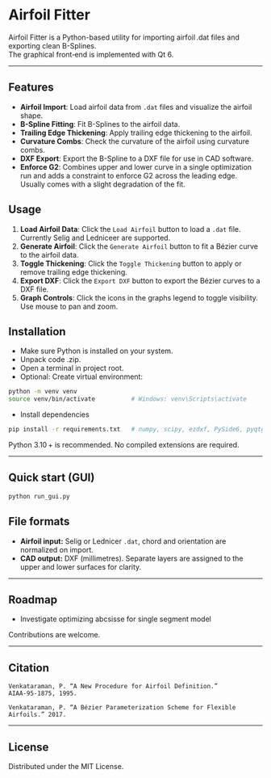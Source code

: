 # Airfoil Fitter

Airfoil Fitter is a Python-based utility for importing airfoil .dat files and exporting clean B-Splines.  
The graphical front‑end is implemented with Qt 6.

---

## Features

*   **Airfoil Import**: Load airfoil data from `.dat` files and visualize the airfoil shape.
*   **B-Spline Fitting**: Fit B-Splines to the airfoil data.
*   **Trailing Edge Thickening**: Apply trailing edge thickening to the airfoil.
*   **Curvature Combs**: Check the curvature of the airfoil using curvature combs.
*   **DXF Export**: Export the B-Spline to a DXF file for use in CAD software.
*   **Enforce G2**: Combines upper and lower curve in a single optimization run and adds a constraint to enforce G2 across the leading edge. Usually comes with a slight degradation of the fit.

## Usage

1.  **Load Airfoil Data**: Click the `Load Airfoil` button to load a `.dat` file. Currently Selig and Ledniceer are supported.
2.  **Generate Airfoil**: Click the `Generate Airfoil` button to fit a Bézier curve to the airfoil data.
3.  **Toggle Thickening**: Click the `Toggle Thickening` button to apply or remove trailing edge thickening. 
4.  **Export DXF**: Click the `Export DXF` button to export the Bézier curves to a DXF file.
5.  **Graph Controls**: Click the icons in the graphs legend to toggle visibility. Use mouse to pan and zoom.

## Installation
* Make sure Python is installed on your system. 
* Unpack code .zip.
* Open a terminal in project root.
* Optional: Create virtual environment: 

```bash
python -m venv venv
source venv/bin/activate          # Windows: venv\Scripts\activate
```

* Install dependencies

```bash
pip install -r requirements.txt   # numpy, scipy, ezdxf, PySide6, pyqtgraph
```
Python 3.10 + is recommended. No compiled extensions are required.

---

## Quick start (GUI)

```bash
python run_gui.py
```
## File formats

* **Airfoil input:** Selig or Lednicer `.dat`, chord and orientation are normalized on import.  
* **CAD output:** DXF (millimetres). Separate layers are assigned to the upper and lower surfaces for clarity.

---

## Roadmap

* Investigate optimizing abcsisse for single segment model
  

Contributions are welcome.

---

## Citation


```text
Venkataraman, P. “A New Procedure for Airfoil Definition.” AIAA‑95‑1875, 1995.

Venkataraman, P. “A Bézier Parameterization Scheme for Flexible Airfoils.” 2017.
```

---

## License

Distributed under the MIT License.


